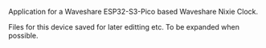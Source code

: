 Application for a Waveshare ESP32-S3-Pico based Waveshare Nixie Clock.

Files for this device saved for later editting etc. To be expanded when possible.
